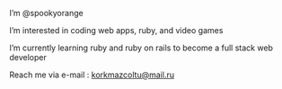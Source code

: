 I’m @spookyorange


I’m interested in coding web apps, ruby, and video games


I’m currently learning ruby and ruby on rails to become a full stack web developer


Reach me via e-mail : korkmazcoltu@mail.ru

<!---
spookyorange/spookyorange is a ✨ special ✨ repository because its `README.md` (this file) appears on your GitHub profile.
You can click the Preview link to take a look at your changes.
--->
